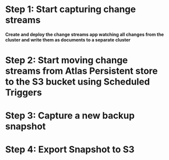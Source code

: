 # Step 1: Start capturing change streams

#### Create and deploy the change streams app watching all changes from the cluster and write them as documents to a separate cluster

# Step 2: Start moving change streams from Atlas Persistent store to the S3 bucket using Scheduled Triggers

# Step 3: Capture a new backup snapshot

# Step 4: Export Snapshot to S3
